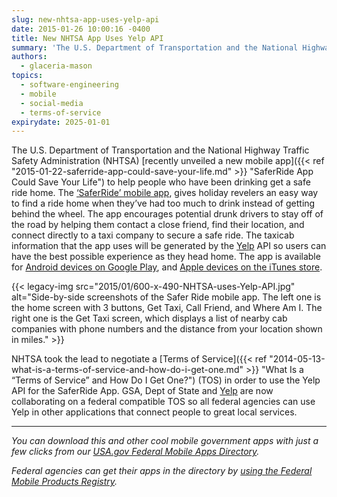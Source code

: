 ```yaml
---
slug: new-nhtsa-app-uses-yelp-api
date: 2015-01-26 10:00:16 -0400
title: New NHTSA App Uses Yelp API
summary: 'The U.S. Department of Transportation and the National Highway Traffic Safety Administration (NHTSA) recently unveiled a new mobile app to help people who have been drinking get a safe ride home. The &lsquo;SaferRide’ mobile app, gives holiday revelers an easy way to find a ride home when they’ve had too much to drink instead of getting'
authors:
  - glaceria-mason
topics:
  - software-engineering
  - mobile
  - social-media
  - terms-of-service
expirydate: 2025-01-01
---
```


The U.S. Department of Transportation and the National Highway Traffic Safety Administration (NHTSA) [recently unveiled a new mobile app]({{< ref "2015-01-22-saferride-app-could-save-your-life.md" >}} "SaferRide App Could Save Your Life") to help people who have been drinking get a safe ride home. The [‘SaferRide’ mobile app](https://one.nhtsa.gov/About-NHTSA/Press-Releases/SaferRide%E2%80%93app%E2%80%93and%E2%80%93new%E2%80%93data%E2%80%93highlight%E2%80%93holiday%E2%80%93drunk%E2%80%93driving%E2%80%93crackdown), gives holiday revelers an easy way to find a ride home when they’ve had too much to drink instead of getting behind the wheel. The app encourages potential drunk drivers to stay off of the road by helping them contact a close friend, find their location, and connect directly to a taxi company to secure a safe ride. The taxicab information that the app uses will be generated by the [Yelp](http://www.yelp.com/about) API so users can have the best possible experience as they head home. The app is available for [Android devices on Google Play](https://play.google.com/store/apps/details?id=com.nhtsa.SaferRide), and [Apple devices on the iTunes store](https://itunes.apple.com/us/app/saferride/id950774008?mt=8). 

{{< legacy-img src="2015/01/600-x-490-NHTSA-uses-Yelp-API.jpg" alt="Side-by-side screenshots of the Safer Ride mobile app. The left one is the home screen with 3 buttons, Get Taxi, Call Friend, and Where Am I. The right one is the Get Taxi screen, which displays a list of nearby cab companies with phone numbers and the distance from your location shown in miles." >}}

NHTSA took the lead to negotiate a [Terms of Service]({{< ref "2014-05-13-what-is-a-terms-of-service-and-how-do-i-get-one.md" >}} "What Is a “Terms of Service” and How Do I Get One?") (TOS) in order to use the Yelp API for the SaferRide App. GSA, Dept of State and [Yelp](http://www.yelp.com/about) are now collaborating on a federal compatible TOS so all federal agencies can use Yelp in other applications that connect people to great local services. 

* * *

_You can download this and other cool mobile government apps with just a few clicks from our [USA.gov Federal Mobile Apps Directory](http://www.usa.gov/mobileapps.shtml)._ 

_Federal agencies can get their apps in the directory by [using the Federal Mobile Products Registry](https://touchpoints.app.cloud.gov/registry)._
